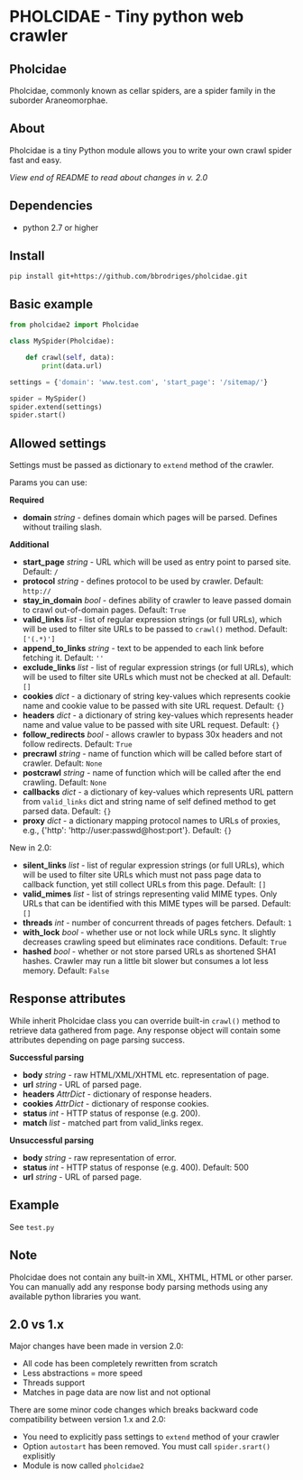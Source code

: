 PHOLCIDAE - Tiny python web crawler
=========

Pholcidae
------------
Pholcidae, commonly known as cellar spiders, are a spider family in the suborder Araneomorphae.

About
------------
Pholcidae is a tiny Python module allows you to write your own crawl spider fast and easy.

_View end of README to read about changes in v. 2.0_

Dependencies
------------
* python 2.7 or higher

Install
------------
```
pip install git+https://github.com/bbrodriges/pholcidae.git
```

Basic example
-------------

``` python
from pholcidae2 import Pholcidae

class MySpider(Pholcidae):

	def crawl(self, data):
    	print(data.url)

settings = {'domain': 'www.test.com', 'start_page': '/sitemap/'}

spider = MySpider()
spider.extend(settings)
spider.start()
```

Allowed settings
------------
Settings must be passed as dictionary to ```extend``` method of the crawler.

Params you can use:

**Required**

* **domain** _string_ - defines domain which pages will be parsed. Defines without trailing slash.

**Additional**

* **start_page** _string_ - URL which will be used as entry point to parsed site. Default: `/`
* **protocol** _string_ - defines protocol to be used by crawler. Default: `http://`
* **stay_in_domain** _bool_ - defines ability of crawler to leave passed domain to crawl out-of-domain pages. Default: `True`
* **valid_links** _list_ - list of regular expression strings (or full URLs), which will be used to filter site URLs to be passed to `crawl()` method. Default: `['(.*)']`
* **append_to_links** _string_ - text to be appended to each link before fetching it. Default: `''`
* **exclude_links** _list_ - list of regular expression strings (or full URLs), which will be used to filter site URLs which must not be checked at all. Default: `[]`
* **cookies** _dict_ - a dictionary of string key-values which represents cookie name and cookie value to be passed with site URL request. Default: `{}`
* **headers** _dict_ - a dictionary of string key-values which represents header name and value value to be passed with site URL request. Default: `{}`
* **follow_redirects** _bool_ - allows crawler to bypass 30x headers and not follow redirects. Default: `True`
* **precrawl** _string_ - name of function which will be called before start of crawler. Default: `None`
* **postcrawl** _string_ - name of function which will be called after the end crawling. Default: `None`
* **callbacks** _dict_ - a dictionary of key-values which represents URL pattern from `valid_links` dict and string name of self defined method to get parsed data. Default: `{}`
* **proxy** _dict_ - a dictionary mapping protocol names to URLs of proxies, e.g., {'http': 'http://user:passwd@host:port'}. Default: `{}`

New in 2.0: 

* **silent_links** _list_ - list of regular expression strings (or full URLs), which will be used to filter site URLs which must not pass page data to callback function, yet still collect URLs from this page. Default: `[]`
* **valid_mimes** _list_ - list of strings representing valid MIME types. Only URLs that can be identified with this MIME types will be parsed. Default: `[]`
* **threads** _int_ - number of concurrent threads of pages fetchers. Default: `1`
* **with_lock** _bool_ - whether use or not lock while URLs sync. It slightly decreases crawling speed but eliminates race conditions. Default: `True`
* **hashed** _bool_ - whether or not store parsed URLs as shortened SHA1 hashes. Crawler may run a little bit slower but consumes a lot less memory. Default: `False`

Response attributes
------------

While inherit Pholcidae class you can override built-in `crawl()` method to retrieve data gathered from page. Any response object will contain some attributes depending on page parsing success.

**Successful parsing**

* **body** _string_ - raw HTML/XML/XHTML etc. representation of page.
* **url** _string_ - URL of parsed page.
* **headers** _AttrDict_ - dictionary of response headers.
* **cookies** _AttrDict_ - dictionary of response cookies.
* **status** _int_ - HTTP status of response (e.g. 200).
* **match** _list_ - matched part from valid_links regex.

**Unsuccessful parsing**

* **body** _string_ - raw representation of error.
* **status** _int_ - HTTP status of response (e.g. 400). Default: 500
* **url** _string_ - URL of parsed page.

Example
------------
See ```test.py```

Note
------------
Pholcidae does not contain any built-in XML, XHTML, HTML or other parser. You can manually add any response body parsing methods using any available python libraries you want.

2.0 vs 1.x
------------
Major changes have been made in version 2.0:
* All code has been completely rewritten from scratch
* Less abstractions = more speed
* Threads support
* Matches in page data are now list and not optional

There are some minor code changes which breaks backward code compatibility between version 1.x and 2.0:
* You need to explicitly pass settings to ```extend``` method of your crawler
* Option ```autostart``` has been removed. You must call ```spider.srart()``` explisitly
* Module is now called ```pholcidae2```